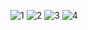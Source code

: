 ![1](https://raw.githubusercontent.com/unhawkable/squeeze/master/img/squeezeplay0001.png)
![2](https://raw.githubusercontent.com/unhawkable/squeeze/master/img/squeezeplay0002.png)
![3](https://raw.githubusercontent.com/unhawkable/squeeze/master/img/squeezeplay0003.png)
![4](https://raw.githubusercontent.com/unhawkable/squeeze/master/img/squeezeplay0004.png)
